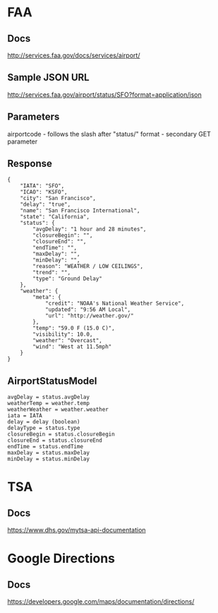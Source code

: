 FAA
===
Docs
---
http://services.faa.gov/docs/services/airport/

Sample JSON URL
---
http://services.faa.gov/airport/status/SFO?format=application/json

Parameters
---
airportcode - follows the slash after "status/"
format - secondary GET parameter

Response
---
    {
        "IATA": "SFO", 
        "ICAO": "KSFO", 
        "city": "San Francisco", 
        "delay": "true", 
        "name": "San Francisco International", 
        "state": "California", 
        "status": {
            "avgDelay": "1 hour and 28 minutes", 
            "closureBegin": "", 
            "closureEnd": "", 
            "endTime": "", 
            "maxDelay": "", 
            "minDelay": "", 
            "reason": "WEATHER / LOW CEILINGS", 
            "trend": "", 
            "type": "Ground Delay"
        }, 
        "weather": {
            "meta": {
                "credit": "NOAA's National Weather Service", 
                "updated": "9:56 AM Local", 
                "url": "http://weather.gov/"
            }, 
            "temp": "59.0 F (15.0 C)", 
            "visibility": 10.0, 
            "weather": "Overcast", 
            "wind": "West at 11.5mph"
        }
    }

AirportStatusModel
---
    avgDelay = status.avgDelay
    weatherTemp = weather.temp
    weatherWeather = weather.weather
    iata = IATA
    delay = delay (boolean)
    delayType = status.type
    closureBegin = status.closureBegin
    closureEnd = status.closureEnd
    endTime = status.endTime
    maxDelay = status.maxDelay
    minDelay = status.minDelay 


TSA
===
Docs
----
https://www.dhs.gov/mytsa-api-documentation

Google Directions
=================
Docs
----
https://developers.google.com/maps/documentation/directions/
